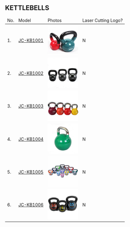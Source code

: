 ## KETTLEBELLS

<table>
    <thead>
        <tr>
            <td>No.</td>
            <td>Model</td>
            <td>Photos</td>
            <td>Laser Cutting Logo?</td>
        </tr>
    </thead>
    <tbody>
        <tr>
            <td>1.</td>
            <td><a href="/products/free-weights/kettlebells/vinyl_dipped_kettlebell_kb1001.md">JC-KB1001</a></td>
            <td><a href="/products/free-weights/kettlebells/vinyl_dipped_kettlebell_kb1001.md"><img src="/imgs/KB/JC-KB1001/Full-Body-Workout-Weight-Loss-Strength-Training (1).jpg" width="100px" height="100px" /></a></td>
            <td>N</td>
        </tr>
        <tr>
            <td>2.</td>
            <td><a href="/products/free-weights/kettlebells/painting_hand_held_kb1002.md">JC-KB1002</a></td>
            <td><a href="/products/free-weights/kettlebells/painting_hand_held_kb1002.md"><img src="/imgs/KB/JC-KB1002/Gym-fitness-Custom-Logo-Spray-Paint-Kettlebell (1).jpg" width="100px" height="100px" /></a></td>
            <td>N</td>
        </tr>
        <tr>
            <td>3.</td>
            <td><a href="/products/free-weights/kettlebells/rubber_coated_kettlebell_chromed_handle_kb1003.md">JC-KB1003</a></td>
            <td><a href="/products/free-weights/kettlebells/rubber_coated_kettlebell_chromed_handle_kb1003.md"><img src="/imgs/KB/JC-KB1003/stainless-steel-competition-kettlebell (5).jpg" width="100px" height="100px" /></a></td>
            <td>N</td>
        </tr>
        <tr>
            <td>4.</td>
            <td><a href="/products/free-weights/kettlebells/steel_competition_kettlebell_kb1004.md">JC-KB1004</a></td>
            <td><a href="/products/free-weights/kettlebells/steel_competition_kettlebell_kb1004.md"><img src="/imgs/KB/JC-KB1004/Crossfit-train-equipment-Competition-Kettlebell-single-cast (1).jpg" width="100px" height="100px" /></a></td>
            <td>N</td>
        </tr>
        <tr>
            <td>5.</td>
            <td><a href="/products/free-weights/kettlebells/ergonomic_tone_vinyl_kettlebell_kb1005.md">JC-KB1005</a></td>
            <td><a href="/products/free-weights/kettlebells/ergonomic_tone_vinyl_kettlebell_kb1005.md"><img src="/imgs/KB/JC-KB1005/Ergonomic-Tone-Fitness-Plastic-Kettlebell (1).jpg" width="100px" height="100px" /></a></td>
            <td>N</td>
        </tr>
        <tr>
            <td>6.</td>
            <td><a href="/products/free-weights/kettlebells/cement_plastic_competition_kettlebell_kb1006.md">JC-KB1006</a></td>
            <td><a href="/products/free-weights/kettlebells/cement_plastic_competition_kettlebell_kb1006.md"><img src="/imgs/KB/JC-KB1006/cement_kettlebells.jpg" width="100px" height="100px" /></a></td>
            <td>N</td>
        </tr>
    </tbody>
</table>